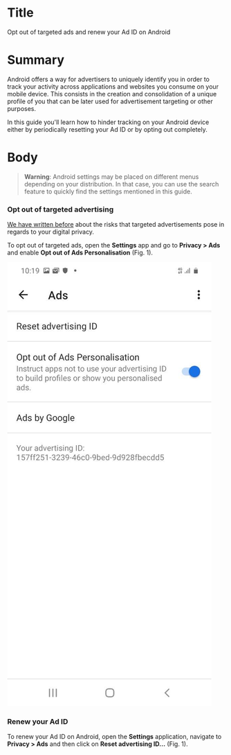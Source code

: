 # Title #
Opt out of targeted ads and renew your Ad ID on Android

# Summary #

Android offers a way for advertisers to uniquely identify you in order to track your activity across applications and
websites you consume on your mobile device. This consists in the creation and consolidation of a unique profile of you
that can be later used for advertisement targeting or other purposes.

In this guide you'll learn how to hinder tracking on your Android device either by periodically resetting your Ad ID or
by opting out completely.

# Body #

> **Warning**: Android settings may be placed on different menus depending on your distribution. In that case, you can
> use the search feature to quickly find the settings mentioned in this guide.

### Opt out of targeted advertising ###

[We have written
before](https://privacyinternational.org/explainer/2976/how-do-tracking-companies-know-what-you-did-last-summer) about
the risks that targeted advertisements pose in regards to your digital privacy.

To opt out of targeted ads, open the **Settings** app and go to **Privacy > Ads** and enable **Opt out of Ads
Personalisation** (Fig. 1).

![Fig. 1: Disable targeted ads](../images/Android/android-ads-opt-out.jpg)

### Renew your Ad ID ###
To renew your Ad ID on Android, open the **Settings** application, navigate to **Privacy > Ads** and then click on
**Reset advertising ID...** (Fig. 1).
